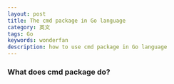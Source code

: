 ```yaml
---
layout: post
title: The cmd package in Go language
category: 英文
tags: Go
keywords: wonderfan
description: how to use cmd package in Go language
---
```


### What does cmd package do?
